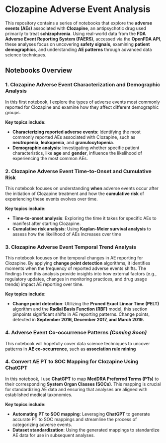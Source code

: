 # Clozapine Adverse Event Analysis

This repository contains a series of notebooks that explore the **adverse events (AEs)** associated with **Clozapine**, an antipsychotic drug used primarily to treat **schizophrenia**. Using real-world data from the **FDA Adverse Event Reporting System (FAERS)**, accessed via the **OpenFDA API**, these analyses focus on uncovering **safety signals**, examining **patient demographics**, and understanding **AE patterns** through advanced data science techniques.

## Notebooks Overview

### 1. **Clozapine Adverse Event Characterization and Demographic Analysis**
In this first notebook, I explore the types of adverse events most commonly reported for Clozapine and examine how they affect different demographic groups.

**Key topics include:**
- **Characterizing reported adverse events**: Identifying the most commonly reported AEs associated with Clozapine, such as **neutropenia**, **leukopenia**, and **granulocytopenia**.
- **Demographic analysis**: Investigating whether specific patient characteristics, like **age** and **gender**, influence the likelihood of experiencing the most common AEs.

### 2. **Clozapine Adverse Event Time-to-Onset and Cumulative Risk**
This notebook focuses on understanding **when** adverse events occur after the initiation of Clozapine treatment and how the **cumulative risk** of experiencing these events evolves over time.

**Key topics include:**
- **Time-to-onset analysis**: Exploring the time it takes for specific AEs to manifest after starting Clozapine.
- **Cumulative risk analysis**: Using **Kaplan-Meier survival analysis** to assess how the likelihood of AEs increases over time

### 3. **Clozapine Adverse Event Temporal Trend Analysis**

This notebook focuses on the temporal changes in AE reporting for Clozapine. By applying **change point detection** algorithms, it identifies moments when the frequency of reported adverse events shifts. The findings from this analysis provide insights into how external factors (e.g., regulatory updates, changes in monitoring practices, and drug usage trends) impact AE reporting over time.

**Key topics include:**
- **Change point detection**: Utilizing the **Pruned Exact Linear Time (PELT)** algorithm and the **Radial Basis Function (RBF)** model, this section pinpoints significant shifts in AE reporting patterns. Change points, detected in **September 2016, December 2017, and March 2019.**

### 4. **Adverse Event Co-occurrence Patterns** *(Coming Soon)*

This notebook will hopefully cover data science techniques to uncover patterns in **AE co-occurrence**, such as **association rule mining**

### 4. **Convert AE PT to SOC Mapping for Clozapine Using ChatGPT**
In this notebook, I use **ChatGPT** to map **MedDRA Preferred Terms (PTs)** to their corresponding **System Organ Classes (SOCs)**. This mapping is crucial for standardizing AE data and ensuring that analyses are aligned with established medical taxonomies.

**Key topics include:**
- **Automating PT to SOC mapping**: Leveraging **ChatGPT** to generate accurate PT to SOC mappings and streamline the process of categorizing adverse events.
- **Dataset standardization**: Using the generated mappings to standardize AE data for use in subsequent analyses.
